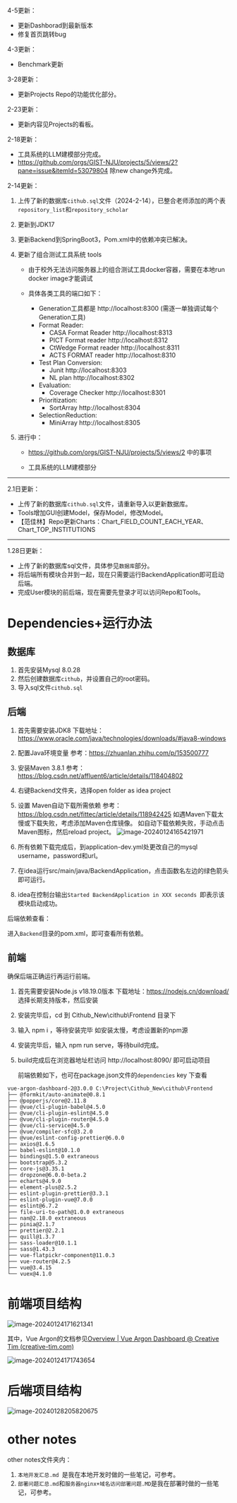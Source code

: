 4-5更新：

- 更新Dashborad到最新版本
- 修复首页跳转bug

4-3更新：

- Benchmark更新

3-28更新：

- 更新Projects Repo的功能优化部分。

2-23更新：

- 更新内容见Projects的看板。


2-18更新：

- 工具系统的LLM建模部分完成。
- https://github.com/orgs/GIST-NJU/projects/5/views/2?pane=issue&itemId=53079804 除new change外完成。

2-14更新：

1. 上传了新的数据库`cithub.sql`文件（2024-2-14），已整合老师添加的两个表`repository_list`和`repository_scholar`

2. 更新到JDK17

3. 更新Backend到SpringBoot3，Pom.xml中的依赖冲突已解决。

4. 更新了组合测试工具系统 tools

   - 由于校外无法访问服务器上的组合测试工具docker容器，需要在本地run docker image才能调试

   - 具体各类工具的端口如下：
     - Generation工具都是  http://localhost:8300
       (需逐一单独调试每个Generation工具)
     - Format Reader:
       - CASA Format Reader http://localhost:8313
       - PICT Format  reader http://localhost:8312
       - CtWedge Format reader http://localhost:8311
       - ACTS FORMAT reader http://localhost:8310
     - Test Plan Conversion:
       - Junit  http://localhost:8303
       - NL plan http://localhost:8302
     - Evaluation:
       - Coverage Checker http://localhost:8301
     - Prioritization:
       - SortArray http://localhost:8304
     - SelectionReduction:
       - MiniArray http://localhost:8305

5. 进行中：

   - https://github.com/orgs/GIST-NJU/projects/5/views/2 中的事项

   - 工具系统的LLM建模部分

---

2.1日更新：

- 上传了新的数据库`cithub.sql`文件，请重新导入以更新数据库。
- Tools增加GUI创建Model，保存Model，修改Model。
- 【范佳林】Repo更新Charts：Chart_FIELD_COUNT_EACH_YEAR、Chart_TOP_INSTITUTIONS

---

1.28日更新：

- 上传了新的数据库sql文件，具体参见`数据库`部分。
- 将后端所有模块合并到一起，现在只需要运行BackendApplication即可启动后端。
- 完成User模块的前后端，现在需要先登录才可以访问Repo和Tools。

# Dependencies+运行办法

## 数据库

1. 首先安装Mysql 8.0.28
2. 然后创建数据库`cithub`，并设置自己的root密码。
3. 导入sql文件`cithub.sql`

## 后端

1. 首先需要安装JDK8
   下载地址：https://www.oracle.com/java/technologies/downloads/#java8-windows
2. 配置Java环境变量
   参考：https://zhuanlan.zhihu.com/p/153500777
3. 安装Maven 3.8.1
   参考：https://blog.csdn.net/affluent6/article/details/118404802
4. 右键Backend文件夹，选择open folder as idea project
5. 设置 Maven自动下载所需依赖
   参考：https://blog.csdn.net/fittec/article/details/118942425
   如遇Maven下载太慢或下载失败，考虑添加Maven仓库镜像。
   如自动下载依赖失败，手动点击Maven图标，然后reload project。
   ![image-20240124165421971](image-20240124165421971.png)
6. 所有依赖下载完成后，到application-dev.yml处更改自己的mysql username，password和url。
11. 在idea运行src/main/java/BackendApplication，点击函数名左边的绿色箭头即可运行。

12. idea在控制台输出`Started BackendApplication in XXX seconds `即表示该模块启动成功。

后端依赖查看：

进入`Backend`目录的pom.xml，即可查看所有依赖。



## 前端

确保后端正确运行再运行前端。

1. 首先需要安装Node.js v18.19.0版本
   下载地址：https://nodejs.cn/download/
   选择长期支持版本，然后安装

2. 安装完毕后，cd 到 Cithub_New\cithub\Frontend 目录下

3. 输入 npm i ，等待安装完毕
   如安装太慢，考虑设置新的npm源

4. 安装完毕后，输入 npm run serve，等待build完成。

5. build完成后在浏览器地址栏访问  http://localhost:8090/  即可启动项目

   前端依赖如下，也可在package.json文件的`dependencies` key 下查看

```
vue-argon-dashboard-2@3.0.0 C:\Project\Cithub_New\cithub\Frontend
├── @formkit/auto-animate@0.8.1
├── @popperjs/core@2.11.8
├── @vue/cli-plugin-babel@4.5.0
├── @vue/cli-plugin-eslint@4.5.0
├── @vue/cli-plugin-router@4.5.0
├── @vue/cli-service@4.5.0
├── @vue/compiler-sfc@3.2.0
├── @vue/eslint-config-prettier@6.0.0
├── axios@1.6.5
├── babel-eslint@10.1.0
├── bindings@1.5.0 extraneous
├── bootstrap@5.3.2
├── core-js@3.35.1
├── dropzone@6.0.0-beta.2
├── echarts@4.9.0
├── element-plus@2.5.2
├── eslint-plugin-prettier@3.3.1
├── eslint-plugin-vue@7.0.0
├── eslint@6.7.2
├── file-uri-to-path@1.0.0 extraneous
├── nan@2.18.0 extraneous
├── pinia@2.1.7
├── prettier@2.2.1
├── quill@1.3.7
├── sass-loader@10.1.1
├── sass@1.43.3
├── vue-flatpickr-component@11.0.3
├── vue-router@4.2.5
├── vue@3.4.15
└── vuex@4.1.0
```

# 前端项目结构

![image-20240124171621341](image-20240124171621341.png)

其中，Vue Argon的文档参见[Overview | Vue Argon Dashboard @ Creative Tim (creative-tim.com)](https://www.creative-tim.com/learning-lab/vue/overview/argon-dashboard/)

![image-20240124171743654](image-20240124171743654.png)

# 后端项目结构

![image-20240128205820675](image-20240128205820675.png)

# other notes

other notes文件夹内：

1. `本地开发汇总.md `是我在本地开发时做的一些笔记，可参考。
2. `部署问题汇总.md`和`服务器nginx+域名访问部署问题.MD`是我在部署时做的一些笔记，可参考。
